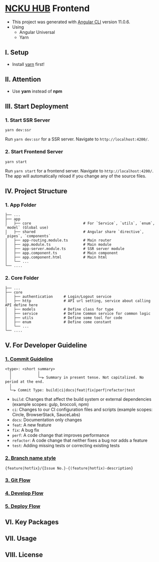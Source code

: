 # [NCKU HUB](https://nckuhub.com/) Frontend

* This project was generated with [Angular CLI](https://github.com/angular/angular-cli) version 11.0.6.
* Using
    - Angular Universal
    - Yarn

## I. Setup

- Install [yarn](https://classic.yarnpkg.com/en/docs/install) first!

## II. Attention

- Use **yarn** instead of **npm**

## III. Start Deployment
### 1. Start SSR Server

```
yarn dev:ssr
```
Run `yarn dev:ssr` for a SSR server. Navigate to `http://localhost:4200/`. 

### 2. Start Frontend Server
```
yarn start
```
Run `yarn start` for a frontend server. Navigate to `http://localhost:4200/`. 
The app will automatically reload if you change any of the source files.

## IV. Project Structure 

### 1. App Folder
```
├── ...
├── app                     
│   ├── core                        # For `Service`, `utils`, `enum`, `model` (Global use)
│   ├── shared                      # Angular share `directive`, `pipes`, `components`
│   ├── app-routing.module.ts       # Main router
│   ├── app.module.ts               # Main module
│   ├── app-server.module.ts        # SSR server module
│   ├── app.component.ts            # Main component
│   ├── app.component.html          # Main html
│   └── ...
└── ....
```

### 2. Core Folder
```
├── ...
├── core                    
│   ├── authentication     # Login/Logout service
│   ├── http               # API url setting, service about calling API define here
│   ├── models             # Define class for type 
│   ├── service            # Define Common service for common logic
│   ├── utils              # Define some tool for code
│   ├── enum               # Define come constant
│   └── ...
└── ....
```

## V. For Developer Guideline
### [1. Commit Guideline](https://www.notion.so/Commit-4a5c182851aa4c75b19861a6858870f9)
```
<type>: <short summary>
  │            │
  │            └─⫸ Summary in present tense. Not capitalized. No period at the end.
  │  
  └─⫸ Commit Type: build|ci|docs|feat|fix|perf|refactor|test

```
- `build`: Changes that affect the build system or external dependencies (example scopes: gulp, broccoli, npm)
- `ci`: Changes to our CI configuration files and scripts (example scopes: Circle, BrowserStack, SauceLabs)
- `docs`: Documentation only changes
- `feat`: A new feature
- `fix`: A bug fix
- `perf`: A code change that improves performance
- `refactor`: A code change that neither fixes a bug nor adds a feature
- `test`: Adding missing tests or correcting existing tests

### [2. Branch name style](https://www.notion.so/Commit-4a5c182851aa4c75b19861a6858870f9)
```
{feature|hotfix}/{Issue No.}-{(feature|hotfix)-description}
```
### [3. Git Flow](https://www.notion.so/Git-Flow-07e0a1f720374e9c8802b84898531c91)

### [4. Develop Flow](https://www.notion.so/c659d713ff724890af1b8b604cc6fdf4)

### [5. Deploy Flow](https://www.notion.so/e3288456661349dd9ca03dbcad3a3422)

## VI. Key Packages

## VII. Usage

## VIII. License
